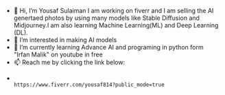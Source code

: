 - 👋 Hi, I’m Yousaf Sulaiman I am working on fiverr and I am selling the AI genertaed photos by using many models like Stable Diffusion and Midjourney.I am also learning Machine Learning(ML) and Deep Learning (DL).
- 👀 I’m interested in making AI models
- 🌱 I’m currently learning Advance AI and programing in python form "Irfan Malik" on youtube in free
- 📫 Reach me by clicking the link below:
-                                        https://www.fiverr.com/yousaf814?public_mode=true

<!---
yousaf814/yousaf814 is a ✨ special ✨ repository because its `README.md` (this file) appears on your GitHub profile.
You can click the Preview link to take a look at your changes.
--->
